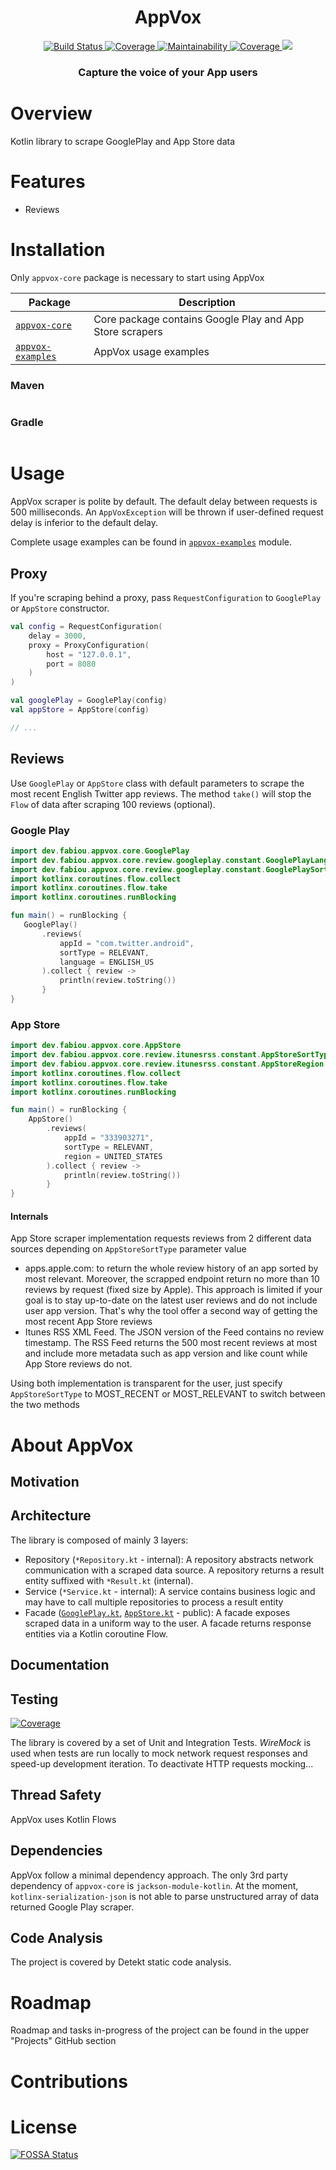 <h1 align="center">
  AppVox
</h1>

<p align="center">
    <a href="https://travis-ci.com/fabiouu/AppVox">
        <img src="https://travis-ci.com/fabiouu/AppVox.svg?branch=master" alt="Build Status" />
    </a>
    <a href="Kotlin">
        <img src="https://img.shields.io/badge/Kotlin-1.4.21-blue.svg" alt="Coverage" />
    </a>
    <a href="https://codeclimate.com/github/fabiouu/AppVox/maintainability">
        <img src="https://api.codeclimate.com/v1/badges/6f0c3287d031b4f431ea/maintainability" alt="Maintainability" />
    </a>
    <a href="https://codecov.io/gh/fabiouu/AppVox">
        <img src="https://codecov.io/gh/fabiouu/AppVox/branch/master/graph/badge.svg?token=AVB2DO0H4J" alt="Coverage" />
    </a>
    <a href="https://app.fossa.com/projects/git%2Bgithub.com%2Ffabiouu%2Fappvox?ref=badge_shield" alt="FOSSA Status">
        <img src="https://app.fossa.com/api/projects/git%2Bgithub.com%2Ffabiouu%2Fappvox.svg?type=shield"/>
    </a>
</p>

<h3 align="center">
  Capture the voice of your App users
</h3>

# Overview
Kotlin library to scrape GooglePlay and App Store data

# Features
 - Reviews

# Installation
Only `appvox-core` package is necessary to start using AppVox

| Package | Description |
|----------|---------|
| [`appvox-core`](./appvox-core) | Core package contains Google Play and App Store scrapers |
| [`appvox-examples`](./appvox-examples) | AppVox usage examples |

### Maven
```xml
```

### Gradle
```groovy
```

# Usage
AppVox scraper is polite by default. The default delay between requests is 500 milliseconds.
An `AppVoxException` will be thrown if user-defined request delay is inferior to the default delay.

Complete usage examples can be found in [`appvox-examples`](./appvox-examples) module.
## Proxy
If you're scraping behind a proxy, pass `RequestConfiguration` to `GooglePlay` or `AppStore` constructor.
``` Kotlin
val config = RequestConfiguration(
    delay = 3000,
    proxy = ProxyConfiguration(
        host = "127.0.0.1",
        port = 8080
    )
)

val googlePlay = GooglePlay(config)
val appStore = AppStore(config)

// ...
```

## Reviews
Use `GooglePlay` or `AppStore` class with default parameters to scrape the most recent English Twitter app reviews.
The method `take()` will stop the `Flow` of data after scraping 100 reviews (optional).
### Google Play
 ```kotlin
import dev.fabiou.appvox.core.GooglePlay
import dev.fabiou.appvox.core.review.googleplay.constant.GooglePlayLanguage.ENGLISH_US
import dev.fabiou.appvox.core.review.googleplay.constant.GooglePlaySortType.RELEVANT
import kotlinx.coroutines.flow.collect
import kotlinx.coroutines.flow.take
import kotlinx.coroutines.runBlocking

fun main() = runBlocking {
    GooglePlay()
        .reviews(
            appId = "com.twitter.android",
            sortType = RELEVANT,
            language = ENGLISH_US
        ).collect { review ->
            println(review.toString())
        }
}
 ```

### App Store
``` Kotlin
import dev.fabiou.appvox.core.AppStore
import dev.fabiou.appvox.core.review.itunesrss.constant.AppStoreSortType.RELEVANT
import dev.fabiou.appvox.core.review.itunesrss.constant.AppStoreRegion.UNITED_STATES
import kotlinx.coroutines.flow.collect
import kotlinx.coroutines.flow.take
import kotlinx.coroutines.runBlocking

fun main() = runBlocking {
    AppStore()
        .reviews(
            appId = "333903271",
            sortType = RELEVANT,
            region = UNITED_STATES
        ).collect { review ->
            println(review.toString())
        }
}
```

#### Internals
App Store scraper implementation requests reviews from 2 different data sources depending on `AppStoreSortType` parameter value
- apps.apple.com: to return the whole review history of an app sorted by most relevant.
Moreover, the scrapped endpoint return no more than 10 reviews by request (fixed size by Apple).
This approach is limited if your goal is to stay up-to-date on the latest user reviews and do not include user app version.
That's why the tool offer a second way of getting the most recent App Store reviews
- Itunes RSS XML Feed. The JSON version of the Feed contains no review timestamp.
The RSS Feed returns the 500 most recent reviews at most and include more metadata such as app version and like count while App Store reviews do not.

Using both implementation is transparent for the user, just specify `AppStoreSortType` to MOST_RECENT or MOST_RELEVANT to switch between the two methods

# About AppVox
## Motivation

##  Architecture
The library is composed of mainly 3 layers:
- Repository (`*Repository.kt` - internal): A repository abstracts network communication with a scraped data source. A repository returns a result entity suffixed with `*Result.kt` (internal).
- Service (`*Service.kt` - internal): A service contains business logic and may have to call multiple repositories to process a result entity
- Facade ([`GooglePlay.kt`](./appvox-core/src/main/kotlin/dev/fabiou/appvox/core/GooglePlay.kt), [`AppStore.kt`](./appvox-core/src/main/kotlin/dev/fabiou/appvox/core/AppStore.kt) - public): A facade exposes scraped data in a uniform way to the user. A facade returns response entities via a Kotlin coroutine Flow.

## Documentation

## Testing
<a href="https://codecov.io/gh/fabiouu/AppVox">
    <img src="https://codecov.io/gh/fabiouu/AppVox/branch/master/graph/badge.svg?token=AVB2DO0H4J" alt="Coverage" />
</a>

The library is covered by a set of Unit and Integration Tests. *WireMock* is used when tests are run locally to mock network request responses and speed-up development iteration.
To deactivate HTTP requests mocking...

## Thread Safety
AppVox uses Kotlin Flows

## Dependencies
AppVox follow a minimal dependency approach. The only 3rd party dependency of `appvox-core` is `jackson-module-kotlin`.
At the moment, `kotlinx-serialization-json` is not able to parse unstructured array of data returned Google Play scraper.

## Code Analysis
The project is covered by Detekt static code analysis.

# Roadmap
Roadmap and tasks in-progress of the project can be found in the upper "Projects" GitHub section

# Contributions

# License
[![FOSSA Status](https://app.fossa.com/api/projects/git%2Bgithub.com%2Ffabiouu%2Fappvox.svg?type=large)](https://app.fossa.com/projects/git%2Bgithub.com%2Ffabiouu%2Fappvox?ref=badge_large)